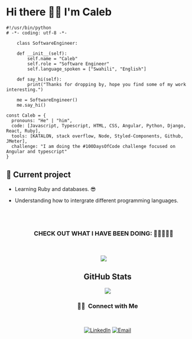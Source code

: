 # Hi there 👋🏾 I'm Caleb

```
#!/usr/bin/python
# -*- coding: utf-8 -*-

    class SoftwareEngineer:  

    def __init__(self):
        self.name = "Caleb"  
        self.role = "Software Engineer"
        self.language_spoken = ["Swahili", "English"]

    def say_hi(self):
        print("Thanks for dropping by, hope you find some of my work interesting.")   

    me = SoftwareEngineer()
    me.say_hi()
``` 
```
const Caleb = {
  pronouns: "He" | "him",  
  code: [Javascript, Typescript, HTML, CSS, Angular, Python, Django, React, Ruby], 
  tools: [KATALON, stack overflow, Node, Styled-Components, Github, JMeter],
  challenge: "I am doing the #100DaysOfCode challenge focused on Angular and typescript" 
}
```

## 🌱 Current project
* Learning Ruby and databases. 😎
* Understanding how to intergrate different programming languages.

  <div align="center">
    <br>
    <br>
    <h3>CHECK OUT WHAT I HAVE BEEN DOING: 🤪🤖🤪🤖🤪</h3>
    <br>
    <br>
    
    <a href="https://github.com/anuraghazra/github-readme-stats" style="margin-left:.5%;">
    
    </a>
    <a href="https://github.com/anuraghazra/convoychat" style="margin-right:.5%;">
    <img align="center" src="https://github-readme-stats.vercel.app/api/top-langs/?username=Calebbii&layout=compact" />
    </a>
  </div>
  
<div align='center' style="margin-left:1.2cm">
<h2>GitHub Stats</h2>
<a align="center"href="https://readme-stats-cfgj2cxdy.vercel.app/api?username=Calebbii&count_private=true&show_icons=true&theme=cobalt">
  <img align="center" src = "https://github-readme-streak-stats.herokuapp.com/?user=Calebbii&">
</a><br>

<h3 align="center"> 🤝🏻 &nbsp;Connect with Me </h3><br>

<p align="center">
<a href="https://www.linkedin.com/in/caleb-kiprotich-b141871a6/"><img alt="LinkedIn" src="https://img.shields.io/badge/LinkedIn-Caleb%20Kiprotich Bii-blue?style=flat-square&logo=linkedin"></a>
<a href="mailto:biicaleb316@gmail.com"><img alt="Email" src="https://img.shields.io/badge/Email-biicaleb316%40gmail.com-blue?style=flat-square&logo=gmail"></a>
 
</p>
</div>





